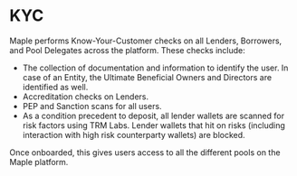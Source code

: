 # KYC

Maple performs Know-Your-Customer checks on all Lenders, Borrowers, and Pool Delegates across the platform. These checks include:
* The collection of documentation and information to identify the user. In case of an Entity, the Ultimate Beneficial Owners and Directors are identified as well.
* Accreditation checks on Lenders.
* PEP and Sanction scans for all users.
* As a condition precedent to deposit, all lender wallets are scanned for risk factors using TRM Labs. Lender wallets that hit on risks (including interaction with high risk counterparty wallets) are blocked.

Once onboarded, this gives users access to all the different pools on the Maple platform.
